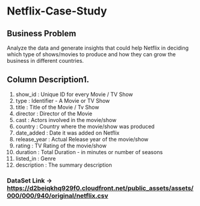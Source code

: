 # Netflix-Case-Study

## Business Problem
Analyze the data and generate insights that could help Netflix in deciding which type of shows/movies to produce and how they can grow the business in different countries.

## Column Description1. 
1. show_id : Unique ID for every Movie / TV Show
2. type : Identifier - A Movie or TV Show
3. title : Title of the Movie / Tv Show
4. director : Director of the Movie
5. cast : Actors involved in the movie/show
6. country : Country where the movie/show was produced
7. date_added : Date it was added on Netflix
8. release_year : Actual Release year of the movie/show
9. rating : TV Rating of the movie/show
10. duration : Total Duration - in minutes or number of seasons
11. listed_in : Genre
12. description : The summary description

### DataSet Link -> https://d2beiqkhq929f0.cloudfront.net/public_assets/assets/000/000/940/original/netflix.csv

